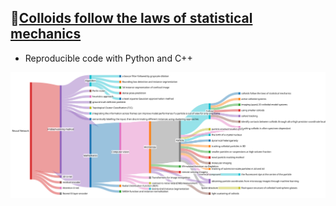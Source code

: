 ## 🔰[Colloids follow the laws of statistical mechanics](https://viadean.notion.site/Colloids-follow-the-laws-of-statistical-mechanics-13b1ae7b9a3280a6af41c3b2ffecfda5?pvs=4)
- Reproducible code with Python and C++
  
![Colloids follow the laws of statistical mechanics](https://github.com/viadean/Eying/blob/main/Colloids%20follow%20the%20laws%20of%20statistical%20mechanics/illustration.svg)
